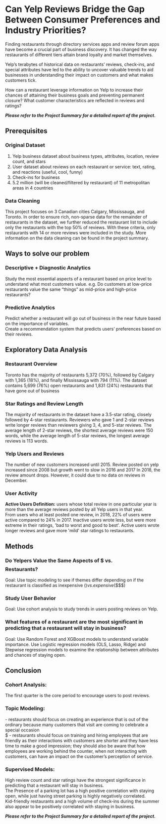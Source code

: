 # Can Yelp Reviews Bridge the Gap Between Consumer Preferences and Industry Priorities? 

Finding restaurants through directory services apps and review forum apps have become a crucial part of business discovery. It has changed the way restaurants of different tiers attain brand loyalty and market themselves.   

Yelp’s terabytes of historical data on restaurants’ reviews, check-ins, and special attributes have led to the ability to uncover valuable trends to aid businesses in understanding their impact on customers and what makes customers tick.   

How can a restaurant leverage information on Yelp to increase their chances of attaining their business goals and preventing permanent closure? What customer characteristics are reflected in reviews and ratings?

***Please refer to the Project Summary for a detailed report of the project.***

## Prerequisites

### Original Dataset
1. Yelp business dataset about business types, attributes, location,  review count, and stars 
2. User dataset about reviews on each restaurant or service: text, rating, and reactions (useful, cool, funny)
3. Check-ins for business
4. 5.2 million (will be cleaned/filtered by restaurant) of 11 metropolitan areas in 4 countries

### Data Cleaning

This project focuses on 3 Canadian cities Calgary, Mississauga, and Toronto. In order to ensure rich, non-sparse data for the remainder of restaurants in the dataset, we further reduced the restaurant list to include only the restaurants with the top 50% of reviews. With these criteria, only restaurants with 14 or more reviews were included in the study. More information on the data cleaning can be found in the project summary. 

## Ways to solve our problem
### Descriptive + Diagnostic Analytics
Study the most essential aspects of a restaurant based on price level to understand what most customers value.
e.g. Do customers at low-price restaurants value the same “things” as mid-price and high-price restaurants?

### Predictive Analytics
Predict whether a restaurant will go out of business in the near future based on the importance of variables. <br>
Create a recommendation system that predicts users’ preferences based on their reviews. 

## Exploratory Data Analysis

### Restaurant Overview
Toronto has the majority of restaurants 5,372 (70%), followed by Calgary with 1,365 (18%), and finally Mississauga with 794 (11%).
The dataset contains 5,699 (76%) open restaurants and 1,831 (24%) restaurants that have gone out of business

### Star Ratings and Review Length
The majority of restaurants in the dataset have a 3.5-star rating, closely followed by 4-star restaurants.
Reviewers who gave 1 and 2-star reviews write longer reviews than reviewers giving 3, 4, and 5-star reviews.
The average length of 2-star reviews, the shortest average reviews were 150 words, while the average length of 5-star reviews, the longest average reviews is 113 words.

### Yelp Users and Reviews
The number of new customers increased until 2015. Review posted on yelp increased since 2008 but growth went to slow in 2016 and 2017
In 2018, the review amount drops. However, it could due to no data on reviews in December.

### User Activity
**Active Users Definition:** users whose total review in one particular year is more than the average reviews posted by all Yelp users in that year. <br>
From users who at least posted one review, in 2018, 22% of users were active compared to 24% in 2017.
Inactive users wrote less, but were more extreme in their ratings, 'bad to worst and good to best'.
Active users wrote longer reviews and gave more 'mild' star ratings to restaurants. 

## Methods
### Do Yelpers Value the Same Aspects of $ vs. $$$$ Restaurants?
Goal: Use topic modeling to see if themes differ depending on if the restaurant is classified as inexpensive ($) vs. expensive ($$$$)

### Study User Behavior
Goal: Use cohort analysis to study trends in users posting reviews on Yelp.

### What features of a restaurant are the most significant in predicting that a restaurant will stay in business?
Goal: Use Random Forest and XGBoost models to understand variable importance. Use Logistic regression models (OLS, Lasso, Ridge) and Stepwise regression models to examine the relationship between attributes and chances of staying open.

## Conclusion
### Cohort Analysis:
The first quarter is the core period to encourage users to post reviews. 
### Topic Modeling:
$$$$ - restaurants should focus on creating an experience that is out of the ordinary  because many customers that visit are coming to celebrate a special occasion <br>
$ - restaurants should focus on training and hiring employees that are friendly as their interactions with customers are shorter and they have less time to make a good impression; they should also be aware that how employees are working behind the counter, when not interacting with customers, can have an impact on the customer’s perception of service. 
### Supervised Models:
High review count and star ratings have the strongest significance in predicting that a restaurant will stay in business. <br>
The Presence of a parking lot has a high positive correlation with staying open, while just having street parking is highly negatively correlated. <br>
Kid-friendly restaurants and a high volume of check-ins during the summer also appear to be positively correlated with staying in business. <br>

***Please refer to the Project Summary for a detailed report of the project.***
